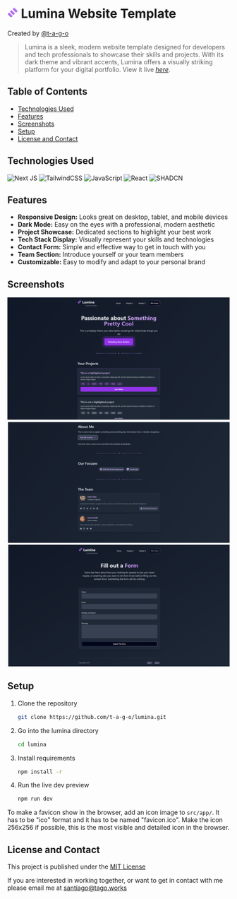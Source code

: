 # <img src="./readme/icon.png" width="24" height="24" alt="Lumina Logo"> Lumina Website Template
Created by [@t-a-g-o](https://github.com/t-a-g-o)

> Lumina is a sleek, modern website template designed for developers and tech professionals to showcase their skills and projects. With its dark theme and vibrant accents, Lumina offers a visually striking platform for your digital portfolio.
> View it live [_here_](https://tago.works).

## Table of Contents
* [Technologies Used](#technologies-used)
* [Features](#features)
* [Screenshots](#screenshots)
* [Setup](#setup)
* [License and Contact](#license-and-contact)

## Technologies Used
![Next JS](https://img.shields.io/badge/Next-black?style=for-the-badge&logo=next.js&logoColor=white)
![TailwindCSS](https://img.shields.io/badge/tailwindcss-%2338B2AC.svg?style=for-the-badge&logo=tailwind-css&logoColor=white)
![JavaScript](https://img.shields.io/badge/javascript-%23323330.svg?style=for-the-badge&logo=javascript&logoColor=%23F7DF1E)
![React](https://img.shields.io/badge/react-%2320232a.svg?style=for-the-badge&logo=react&logoColor=%2361DAFB)
![SHADCN](https://img.shields.io/badge/shadcn/ui-000000?style=for-the-badge&logo=shadcn/ui&logoColor=white)

## Features
- **Responsive Design:** Looks great on desktop, tablet, and mobile devices
- **Dark Mode:** Easy on the eyes with a professional, modern aesthetic
- **Project Showcase:** Dedicated sections to highlight your best work
- **Tech Stack Display:** Visually represent your skills and technologies
- **Contact Form:** Simple and effective way to get in touch with you
- **Team Section:** Introduce yourself or your team members
- **Customizable:** Easy to modify and adapt to your personal brand


## Screenshots
![Showcase 1](./readme/showcase1.png)
![Showcase 3](./readme/showcase3.png)
![Showcase 2](./readme/showcase2.png)


## Setup
1. Clone the repository
    ```sh
    git clone https://github.com/t-a-g-o/lumina.git
    ```

2. Go into the lumina directory
    ```sh
    cd lumina
    ```

3. Install requirements
    ```sh
    npm install -r
    ```

4. Run the live dev preview
    ```sh
    npm run dev
    ```
To make a favicon show in the browser, add an icon image to `src/app/`. It has to be "ico" format and it has to be named "favicon.ico".  Make the icon 256x256 if possible, this is the most visible and detailed icon in the browser.

## License and Contact
This project is published under the [MIT License](./LICENSE)

If you are interested in working together, or want to get in contact with me please email me at santiago@tago.works
